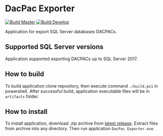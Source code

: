 # DacPac Exporter
[![Build Master](https://github.com/fakir89/DACPACExporter/workflows/Build%20Master/badge.svg?branch=master)](https://github.com/fakir89/DACPACExporter/actions?workflow=Build+Master)
[![Build Develop](https://github.com/fakir89/DACPACExporter/workflows/Build%20Develop/badge.svg?branch=develop)](https://github.com/fakir89/DACPACExporter/actions?workflow=Build+Develop)

Application for export SQL Server databases DACPACs. 

## Supported SQL Server versions
Application supported exporting DACPACs up to SQL Server 2017.

## How to build
To build application clone repository, then execute command `./build.ps1` in powershell. After successful build, application executable files will be in `artifacts` folder. 

## How to install
To install application, download .zip archive from [latest release](https://github.com/fakir89/DACPACExporter/releases). Extract files from archive into any directory. Then run application `DacPac Exporter.exe`.